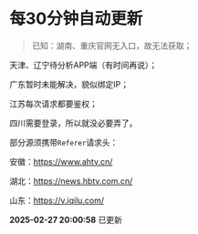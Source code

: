 # 每30分钟自动更新
> 已知：湖南、重庆官网无入口，故无法获取；

天津、辽宁待分析APP端（有时间再说）；

广东暂时未能解决，貌似绑定IP；

江苏每次请求都要鉴权；

四川需要登录，所以就没必要弄了。


部分源须携带`Referer`请求头：

安徽：https://www.ahtv.cn/

湖北：https://news.hbtv.com.cn/

山东：https://v.iqilu.com/

**2025-02-27 20:00:58** 已更新